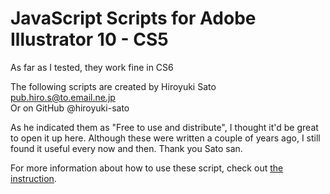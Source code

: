 # JavaScript Scripts for Adobe Illustrator 10 - CS5

As far as I tested, they work fine in CS6  

The following scripts are created by Hiroyuki Sato  
pub.hiro.s@to.email.ne.jp  
Or on GitHub @hiroyuki-sato

As he indicated them as "Free to use and distribute", I thought it'd be great to open it up here. Although these were written a couple of years ago, I still found it useful every now and then. Thank you Sato san.  

For more information about how to use these script, check out [the instruction](http://park12.wakwak.com/~shp/lc/et/en_aics_script.html).
